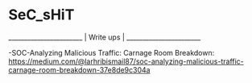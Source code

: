 # SeC_sHiT
_______________________ | Write ups | _______________________

-SOC-Analyzing Malicious Traffic: Carnage Room Breakdown: https://medium.com/@larhribismail87/soc-analyzing-malicious-traffic-carnage-room-breakdown-37e8de9c304a
